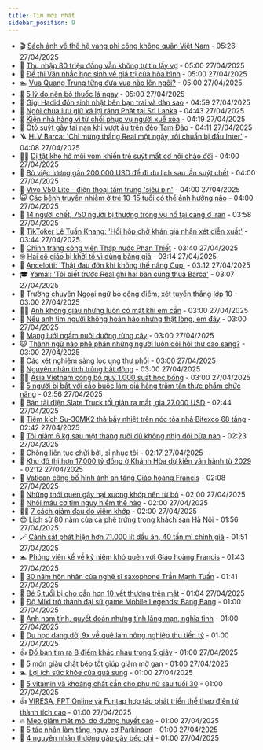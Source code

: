```yaml
---
title: Tim mới nhất
sidebar_position: 9
---
```


<!-- vnexpress-tin-moi-nhat:START -->
- 🎬 [Sách ảnh về thế hệ vàng phi công không quân Việt Nam](https://vnexpress.net/sach-anh-ve-the-he-vang-phi-cong-khong-quan-viet-nam-4879209.html) - 05:26 27/04/2025
- 🐎 [Thu nhập 80 triệu đồng vẫn không tự tin lấy vợ](https://vnexpress.net/thu-nhap-80-trieu-dong-van-khong-tu-tin-lay-vo-4879007.html) - 05:00 27/04/2025
- 🦍 [Đề thi Văn nhắc học sinh về giá trị của hòa bình](https://vnexpress.net/de-thi-van-nhac-hoc-sinh-ve-gia-tri-cua-hoa-binh-4878770.html) - 05:00 27/04/2025
- 🏊 [Vua Quang Trung từng đưa vua nào lên ngôi?](https://vnexpress.net/crossword-giai-o-chu-o-chu-vua-quang-trung-tung-dua-vua-nao-len-ngoi-4878004.html) - 05:00 27/04/2025
- 🎊 [5 lý do nên bỏ thuốc lá ngay](https://vnexpress.net/5-ly-do-nen-bo-thuoc-la-ngay-4879077.html) - 05:00 27/04/2025
- 🎃 [Gigi Hadid đón sinh nhật bên bạn trai và dàn sao](https://vnexpress.net/gigi-hadid-don-sinh-nhat-ben-ban-trai-va-dan-sao-4879182.html) - 04:59 27/04/2025
- 🧰 [Ngôi chùa lưu giữ xá lợi răng Phật tại Sri Lanka](https://vnexpress.net/ngoi-chua-luu-giu-xa-loi-rang-phat-tai-sri-lanka-4877134.html) - 04:43 27/04/2025
- 🔭 [Kiện nhà hàng vì từ chối phục vụ người xuề xòa](https://vnexpress.net/kien-nha-hang-vi-tu-choi-phuc-vu-nguoi-xue-xoa-4879206.html) - 04:19 27/04/2025
- 🫶 [Ôtô suýt gây tai nạn khi vượt ẩu trên đèo Tam Đảo](https://vnexpress.net/oto-suyt-gay-tai-nan-khi-vuot-au-tren-deo-tam-dao-4879165.html) - 04:11 27/04/2025
- 🪜 [HLV Barca: &#39;Chỉ mừng thắng Real một ngày, rồi chuẩn bị đấu Inter&#39;](https://vnexpress.net/hlv-barca-chi-mung-thang-real-mot-ngay-roi-chuan-bi-dau-inter-4879172.html) - 04:08 27/04/2025
- 👨‍🏫 [Dị tật khe hở môi vòm khiến trẻ suýt mất cơ hội chào đời](https://vnexpress.net/di-tat-khe-ho-moi-vom-khien-tre-suyt-mat-co-hoi-chao-doi-4879063.html) - 04:00 27/04/2025
- 🎊 [Bỏ việc lương gần 200.000 USD để đi du lịch sau lần suýt chết](https://vnexpress.net/bo-viec-luong-gan-200-000-usd-de-di-du-lich-sau-lan-suyt-chet-4879058.html) - 04:00 27/04/2025
- 🎊 [Vivo V50 Lite - điện thoại tầm trung &#39;siêu pin&#39;](https://vnexpress.net/vivo-v50-lite-dien-thoai-tam-trung-sieu-pin-4878974.html) - 04:00 27/04/2025
- 😺 [Các bệnh truyền nhiễm ở trẻ 10-15 tuổi có thể ảnh hưởng não](https://vnexpress.net/cac-benh-truyen-nhiem-o-tre-10-15-tuoi-co-the-anh-huong-nao-4879208.html) - 04:00 27/04/2025
- 🐘 [14 người chết, 750 người bị thương trong vụ nổ tại cảng ở Iran](https://vnexpress.net/14-nguoi-chet-750-nguoi-bi-thuong-trong-vu-no-tai-cang-o-iran-4879187.html) - 03:58 27/04/2025
- 🌁 [TikToker Lê Tuấn Khang: &#39;Hồi hộp chờ khán giả nhận xét diễn xuất&#39;](https://vnexpress.net/tiktoker-le-tuan-khang-hoi-hop-cho-khan-gia-nhan-xet-dien-xuat-4879175.html) - 03:44 27/04/2025
- 🐲 [Chỉnh trang công viên Tháp nước Phan Thiết](https://vnexpress.net/chinh-trang-cong-vien-thap-nuoc-phan-thiet-4879195.html) - 03:40 27/04/2025
- 🤓 [Hai cô giáo bị khởi tố vì dùng bằng giả](https://vnexpress.net/hai-co-giao-bi-khoi-to-vi-dung-bang-gia-4879196.html) - 03:14 27/04/2025
- 💪 [Ancelotti: &#39;Thật đau đớn khi không thể nâng Cup&#39;](https://vnexpress.net/ancelotti-that-dau-don-khi-khong-the-nang-cup-4879190.html) - 03:12 27/04/2025
- 🎓 [Yamal: &#39;Tôi biết trước Real ghi hai bàn cũng thua Barca&#39;](https://vnexpress.net/yamal-toi-biet-truoc-real-ghi-hai-ban-cung-thua-barca-4879170.html) - 03:07 27/04/2025
- 🫣 [Trường chuyên Ngoại ngữ bỏ cộng điểm, xét tuyển thẳng lớp 10](https://vnexpress.net/truong-chuyen-ngoai-ngu-bo-cong-diem-xet-tuyen-thang-lop-10-4879142.html) - 03:00 27/04/2025
- 🧑‍💻 [Anh không giàu nhưng luôn có mặt khi em cần](https://vnexpress.net/anh-khong-giau-nhung-luon-co-mat-khi-em-can-4879045.html) - 03:00 27/04/2025
- 🐲 [Nếu anh tìm người không hoàn hảo nhưng thật lòng, em đây](https://vnexpress.net/neu-anh-tim-nguoi-khong-hoan-hao-nhung-that-long-em-day-4879044.html) - 03:00 27/04/2025
- 🌝 [Mạng lưới ngầm nuôi dưỡng rừng cây](https://vnexpress.net/mang-luoi-ngam-nuoi-duong-rung-cay-4877958.html) - 03:00 27/04/2025
- 😺 [Thành ngữ nào phê phán những người luôn đòi hỏi thứ cao sang?](https://vnexpress.net/thanh-ngu-nao-phe-phan-nhung-nguoi-luon-doi-hoi-thu-cao-sang-4878521.html) - 03:00 27/04/2025
- 🐎 [Các xét nghiệm sàng lọc ung thư phổi](https://vnexpress.net/cac-xet-nghiem-sang-loc-ung-thu-phoi-4879164.html) - 03:00 27/04/2025
- 🎡 [Nguyên nhân tinh trùng bất động](https://vnexpress.net/nguyen-nhan-tinh-trung-bat-dong-4879137.html) - 03:00 27/04/2025
- 👨‍🏫 [Asia Vietnam công bố quỹ 1.000 suất học bổng](https://vnexpress.net/asia-vietnam-cong-bo-quy-1-000-suat-hoc-bong-4878977.html) - 03:00 27/04/2025
- 🦆 [5 người bị bắt với cáo buộc làm giả hàng trăm tấn thực phẩm chức năng](https://vnexpress.net/5-nguoi-bi-bat-voi-cao-buoc-lam-gia-hang-tram-tan-thuc-pham-chuc-nang-4879191.html) - 02:56 27/04/2025
- 🚦 [Bán tải điện Slate Truck tối giản ra mắt, giá 27.000 USD](https://vnexpress.net/ban-tai-dien-slate-truck-toi-gian-ra-mat-gia-27-000-usd-4879178.html) - 02:44 27/04/2025
- 💫 [Tiêm kích Su-30MK2 thả bẫy nhiệt trên nóc tòa nhà Bitexco 68 tầng](https://vnexpress.net/tiem-kich-su-30mk2-tha-bay-nhiet-tren-noc-toa-nha-bitexco-68-tang-4879186.html) - 02:42 27/04/2025
- 🎉 [Tôi giảm 6 kg sau một tháng rưỡi dù không nhịn đói bữa nào](https://vnexpress.net/toi-giam-6-kg-sau-mot-thang-ruoi-du-khong-nhin-doi-bua-nao-4879014.html) - 02:23 27/04/2025
- 🌋 [Chồng liên tục chửi bới, sỉ nhục tôi](https://vnexpress.net/chong-lien-tuc-chui-boi-si-nhuc-toi-4879012.html) - 02:17 27/04/2025
- 🤖 [Khu đô thị hơn 17.000 tỷ đồng ở Khánh Hòa dự kiến vận hành từ 2029](https://vnexpress.net/khu-do-thi-hon-17-000-ty-dong-o-khanh-hoa-du-kien-van-hanh-tu-2029-4879166.html) - 02:12 27/04/2025
- 🦏 [Vatican công bố hình ảnh an táng Giáo hoàng Francis](https://vnexpress.net/vatican-cong-bo-hinh-anh-an-tang-giao-hoang-francis-4879171.html) - 02:08 27/04/2025
- 🦩 [Những thói quen gây hại xương khớp nên từ bỏ](https://vnexpress.net/nhung-thoi-quen-gay-hai-xuong-khop-nen-tu-bo-4878243.html) - 02:00 27/04/2025
- 👺 [Nhồi máu cơ tim nguy hiểm thế nào](https://vnexpress.net/nhoi-mau-co-tim-nguy-hiem-the-nao-4879160.html) - 02:00 27/04/2025
- 🧑‍🏫 [7 cách giảm đau do viêm khớp](https://vnexpress.net/7-cach-giam-dau-do-viem-khop-4879138.html) - 02:00 27/04/2025
- 😎 [Lịch sử 80 năm của cà phê trứng trong khách sạn Hà Nội](https://vnexpress.net/lich-su-80-nam-cua-ca-phe-trung-trong-khach-san-ha-noi-4878901.html) - 01:56 27/04/2025
- 🪄 [Cảnh sát phát hiện hơn 71.000 lít dầu ăn, 40 tấn mì chính giả](https://vnexpress.net/canh-sat-phat-hien-hon-71-000-lit-dau-an-40-tan-mi-chinh-gia-4879180.html) - 01:51 27/04/2025
- 🏊 [Phóng viên kể về kỷ niệm khó quên với Giáo hoàng Francis](https://vnexpress.net/phong-vien-ke-ve-ky-niem-kho-quen-voi-giao-hoang-francis-4879054.html) - 01:43 27/04/2025
- 💃 [30 năm hôn nhân của nghệ sĩ saxophone Trần Mạnh Tuấn](https://vnexpress.net/30-nam-hon-nhan-cua-nghe-si-saxophone-tran-manh-tuan-4878413.html) - 01:41 27/04/2025
- 🦆 [Bé 5 tuổi bị chó cắn hơn 10 vết thương trên mặt](https://vnexpress.net/be-5-tuoi-bi-cho-can-hon-10-vet-thuong-tren-mat-4879082.html) - 01:04 27/04/2025
- 🎊 [Độ Mixi trở thành đại sứ game Mobile Legends: Bang Bang](https://vnexpress.net/do-mixi-tro-thanh-dai-su-game-mobile-legends-bang-bang-4879167.html) - 01:00 27/04/2025
- 👺 [Anh nam tính, quyết đoán nhưng tính lãng mạn, nghĩa tình](https://vnexpress.net/anh-nam-tinh-quyet-doan-nhung-tinh-lang-man-nghia-tinh-4879043.html) - 01:00 27/04/2025
- 🎡 [Du học dang dở, 9x về quê làm nông nghiệp thu tiền tỷ](https://vnexpress.net/du-hoc-dang-do-9x-ve-que-lam-nong-nghiep-thu-tien-ty-4873058.html) - 01:00 27/04/2025
- 👍 [Đố bạn tìm ra 8 điểm khác nhau trong 5 giây](https://vnexpress.net/cau-do-iq-thu-tai-tinh-mat-do-ban-tim-ra-8-diem-khac-nhau-trong-5-giay-4878506.html) - 01:00 27/04/2025
- 🐎 [5 món giàu chất béo tốt giúp giảm mỡ gan](https://vnexpress.net/5-mon-giau-chat-beo-tot-giup-giam-mo-gan-4879136.html) - 01:00 27/04/2025
- 🏊 [Lợi ích sức khỏe của quả sung](https://vnexpress.net/loi-ich-suc-khoe-cua-qua-sung-4879135.html) - 01:00 27/04/2025
- 🦩 [5 vitamin và khoáng chất cần cho phụ nữ sau tuổi 30](https://vnexpress.net/5-vitamin-va-khoang-chat-can-cho-phu-nu-sau-tuoi-30-4879133.html) - 01:00 27/04/2025
- 👍 [VIRESA, FPT Online và Funtap hợp tác phát triển thể thao điện tử thành tích cao](https://vnexpress.net/viresa-fpt-online-va-funtap-hop-tac-phat-trien-the-thao-dien-tu-thanh-tich-cao-4879101.html) - 01:00 27/04/2025
- 🔥 [Mẹo giảm mệt mỏi do đường huyết cao](https://vnexpress.net/meo-giam-met-moi-do-duong-huyet-cao-4879079.html) - 01:00 27/04/2025
- 💄 [5 tác nhân làm tăng nguy cơ Parkinson](https://vnexpress.net/5-tac-nhan-lam-tang-nguy-co-parkinson-4879062.html) - 01:00 27/04/2025
- 🤡 [4 nguyên nhân thường gặp gây béo phì](https://vnexpress.net/4-nguyen-nhan-thuong-gap-gay-beo-phi-4878887.html) - 01:00 27/04/2025<!-- vnexpress-tin-moi-nhat:END -->
